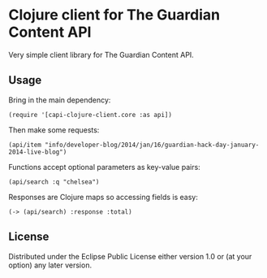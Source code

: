 # Clojure client for The Guardian Content API

Very simple client library for The Guardian Content API.

## Usage

Bring in the main dependency:

    (require '[capi-clojure-client.core :as api])

Then make some requests:

    (api/item "info/developer-blog/2014/jan/16/guardian-hack-day-january-2014-live-blog")

Functions accept optional parameters as key-value pairs:

    (api/search :q "chelsea")

Responses are Clojure maps so accessing fields is easy:

    (-> (api/search) :response :total)

## License

Distributed under the Eclipse Public License either version 1.0 or (at
your option) any later version.
